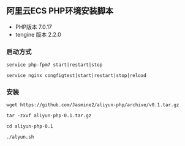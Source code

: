 阿里云ECS PHP环境安装脚本
---

* PHP版本 7.0.17
* tengine 版本 2.2.0

### 启动方式

`service php-fpm7 start|restart|stop`

`service nginx congfigtest|start|restart|stop|reload`

### 安装
`wget https://github.com/Jasmine2/aliyun-php/archive/v0.1.tar.gz`

`tar -zxvf aliyun-php-0.1.tar.gz`

`cd aliyun-php-0.1`

`./alyun.sh`
